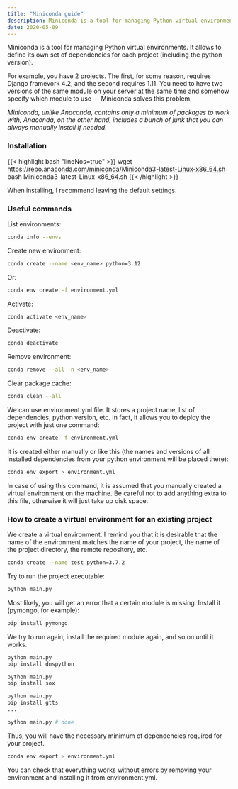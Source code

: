 ```yaml
---
title: "Miniconda guide"
description: Miniconda is a tool for managing Python virtual environments. It allows each project to define its own set of dependencies...
date: 2020-05-09
---
```


Miniconda is a tool for managing Python virtual environments. It allows to define its own set of dependencies for each project (including the python version).

For example, you have 2 projects. The first, for some reason, requires Django framevork 4.2, and the second requires 1.11. You need to have two versions of the same module on your server at the same time and somehow specify which module to use — Miniconda solves this problem.

*Miniconda, unlike Anaconda, contains only a minimum of packages to work with; Anaconda, on the other hand, includes a bunch of junk that you can always manually install if needed.*

### Installation

{{< highlight bash "lineNos=true" >}}
wget https://repo.anaconda.com/miniconda/Miniconda3-latest-Linux-x86_64.sh
bash Miniconda3-latest-Linux-x86_64.sh
{{< /highlight >}}

When installing, I recommend leaving the default settings.

### Useful commands

List environments:
```bash
conda info --envs
```

Create new environment:
```bash
conda create --name <env_name> python=3.12
```

Or:
```bash
conda env create -f environment.yml
```

Activate:
```bash
conda activate <env_name>
```

Deactivate:
```bash
conda deactivate
```

Remove environment:
```bash
conda remove --all -n <env_name>
```

Clear package cache:
```bash
conda clean --all
```

We can use environment.yml file. It stores a project name, list of dependencies, python version, etc. In fact, it allows you to deploy the project with just one command:
```bash
conda env create -f environment.yml
```

It is created either manually or like this (the names and versions of all installed dependencies from your python environment will be placed there):
```bash
conda env export > environment.yml
```

In case of using this command, it is assumed that you manually created a virtual environment on the machine. Be careful not to add anything extra to this file, otherwise it will just take up disk space.


### How to create a virtual environment for an existing project

We create a virtual environment. I remind you that it is desirable that the name of the environment matches the name of your project, the name of the project directory, the remote repository, etc.

```bash
conda create --name test python=3.7.2
```

Try to run the project executable:
```bash
python main.py
```

Most likely, you will get an error that a certain module is missing. Install it (pymongo, for example):
```bash
pip install pymongo
```

We try to run again, install the required module again, and so on until it works.
```bash
python main.py
pip install dnspython

python main.py
pip install sox

python main.py
pip install gtts
...

python main.py # done
```

Thus, you will have the necessary minimum of dependencies required for your project.

```bash
conda env export > environment.yml
```

You can check that everything works without errors by removing your environment and installing it from environment.yml.